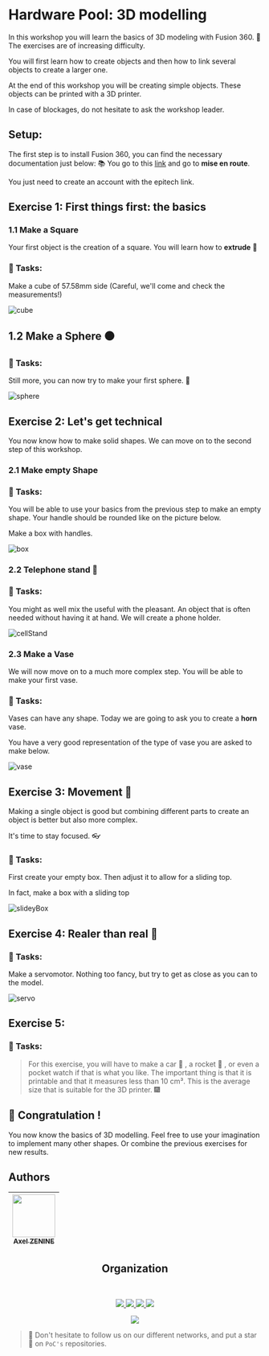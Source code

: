 # Hardware Pool: 3D modelling

In this workshop you will learn the basics of 3D modeling with Fusion 360. 💪
The exercises are of increasing difficulty.

You will first learn how to create objects and then how to link several objects to create a larger one.

At the end of this workshop you will be creating simple objects. These objects can be printed with a 3D printer.

In case of blockages, do not hesitate to ask the workshop leader.

## Setup:

The first step is to install Fusion 360, you can find the necessary documentation just below: 📚
You go to this [link](https://www.autodesk.fr/education/edu-software/overview?sorting=featured&filters=individual) and go to **mise en route**.

You just need to create an account with the epitech link.

## Exercise 1: First things first: the basics

### 1.1 Make a Square
Your first object is the creation of a square.
You will learn how to **extrude** 🎉

### 📌 Tasks:
Make a cube of 57.58mm side (Careful, we'll come and check the measurements!)

![cube](../.3d_model/cube.png)

## 1.2 Make a Sphere ⚫

### 📌 Tasks:
Still more, you can now try to make your first sphere. 👀

![sphere](../.3d_model/sphere.png)

## Exercise 2: Let's get technical

You now know how to make solid shapes.
We can move on to the second step of this workshop.

### 2.1 Make empty Shape
### 📌 Tasks:
You will be able to use your basics from the previous step to make an empty shape.
Your handle should be rounded like on the picture below.

Make a box with handles.

![box](../.3d_model/box.png)

### 2.2 Telephone stand 📱
### 📌 Tasks:
You might as well mix the useful with the pleasant.
An object that is often needed without having it at hand. We will create a phone holder.

![cellStand](../.3d_model/cellStand.png)

### 2.3 Make a Vase

We will now move on to a much more complex step. You will be able to make your first vase.

### 📌 Tasks:
Vases can have any shape.
Today we are going to ask you to create a **horn** vase.

You have a very good representation of the type of vase you are asked to make below.

![vase](../.3d_model/vase.png)

## Exercise 3: Movement 💨

Making a single object is good but combining different parts to create an object is better but also more complex.

It's time to stay focused. 👓

### 📌 Tasks:
First create your empty box.
Then adjust it to allow for a sliding top.

In fact, make a box with a sliding top

![slideyBox](../.3d_model/slideyBox.png)

## Exercise 4: Realer than real 🔧

### 📌 Tasks:
Make a servomotor. Nothing too fancy, but try to get as close as you can to the model.

![servo](../.3d_model/servo.png)

## Exercise 5:

### 📌 Tasks:
> For this exercise, you will have to make a car 🚙 , a rocket 🚀 , or even a pocket watch if that is what you like. The important thing is that it is printable and that it measures less than 10 cm³. This is the average size that is suitable for the 3D printer. 🎆

## 🎉 Congratulation !

You now know the basics of 3D modelling. Feel free to use your imagination to implement many other shapes.
Or combine the previous exercises for new results.


## Authors

| [<img src="https://github.com/Azzzen.png?size=85" width=85><br><sub>Axel ZENINE</sub>](https://github.com/Azzzen) | 
| :---: |
<h2 align=center>
Organization
</h2>
<br/>
<p align='center'>
    <a href="https://www.linkedin.com/company/pocinnovation/mycompany/">
        <img src="https://img.shields.io/badge/LinkedIn-0077B5?style=for-the-badge&logo=linkedin&logoColor=white">
    </a>
    <a href="https://www.instagram.com/pocinnovation/">
        <img src="https://img.shields.io/badge/Instagram-E4405F?style=for-the-badge&logo=instagram&logoColor=white">
    </a>
    <a href="https://twitter.com/PoCInnovation">
        <img src="https://img.shields.io/badge/Twitter-1DA1F2?style=for-the-badge&logo=twitter&logoColor=white">
    </a>
    <a href="https://discord.com/invite/Yqq2ADGDS7">
        <img src="https://img.shields.io/badge/Discord-7289DA?style=for-the-badge&logo=discord&logoColor=white">
    </a>
</p>
<p align=center>
    <a href="https://www.poc-innovation.fr/">
        <img src="https://img.shields.io/badge/WebSite-1a2b6d?style=for-the-badge&logo=GitHub Sponsors&logoColor=white">
    </a>
</p>

> 🚀 Don't hesitate to follow us on our different networks, and put a star 🌟 on `PoC's` repositories.
